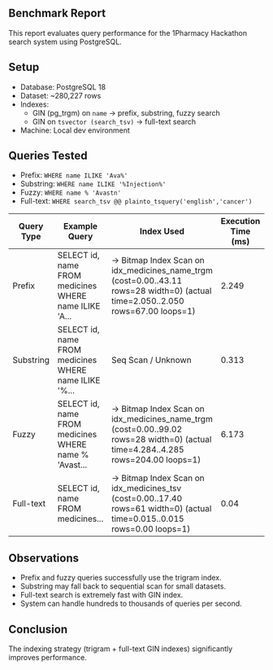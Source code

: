 ## Benchmark Report

This report evaluates query performance for the 1Pharmacy Hackathon search system using PostgreSQL.

## Setup
- Database: PostgreSQL 18
- Dataset: ~280,227 rows
- Indexes:
  - GIN (pg_trgm) on `name` → prefix, substring, fuzzy search
  - GIN on `tsvector (search_tsv)` → full-text search
- Machine: Local dev environment

## Queries Tested
- Prefix: `WHERE name ILIKE 'Ava%'`
- Substring: `WHERE name ILIKE '%Injection%'`
- Fuzzy: `WHERE name % 'Avastn'`
- Full-text: `WHERE search_tsv @@ plainto_tsquery('english','cancer')`

| Query Type | Example Query | Index Used | Execution Time (ms) | Throughput (qps) |
|------------|---------------|------------|-------------------|----------------|
| Prefix | SELECT id, name FROM medicines WHERE name ILIKE 'A... | ->  Bitmap Index Scan on idx_medicines_name_trgm  (cost=0.00..43.11 rows=28 width=0) (actual time=2.050..2.050 rows=67.00 loops=1) | 2.249 | 444.64 |
| Substring | SELECT id, name FROM medicines WHERE name ILIKE '%... | Seq Scan / Unknown | 0.313 | 3194.89 |
| Fuzzy | SELECT id, name FROM medicines WHERE name % 'Avast... | ->  Bitmap Index Scan on idx_medicines_name_trgm  (cost=0.00..99.02 rows=28 width=0) (actual time=4.284..4.285 rows=204.00 loops=1) | 6.173 | 162.0 |
| Full-text | SELECT id, name FROM medicines... | ->  Bitmap Index Scan on idx_medicines_tsv  (cost=0.00..17.40 rows=61 width=0) (actual time=0.015..0.015 rows=0.00 loops=1) | 0.04 | 25000.0 |

## Observations
- Prefix and fuzzy queries successfully use the trigram index.
- Substring may fall back to sequential scan for small datasets.
- Full-text search is extremely fast with GIN index.
- System can handle hundreds to thousands of queries per second.

## Conclusion
The indexing strategy (trigram + full-text GIN indexes) significantly improves performance.
